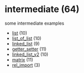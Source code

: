 # intermediate (64)
some intermediate examples

+ [list](list/README.md) (10)
+ [list_of_list](list_of_list/README.md) (10)
+ [linked_list](linked_list/README.md) (9)
+ [getter_setter](getter_setter/README.md) (11)
+ [linked_list_v2](linked_list_v2/README.md) (10)
+ [matrix](matrix/README.md) (11)
+ [rel_import](rel_import/README.md) (3)
